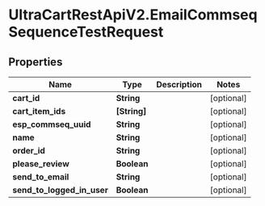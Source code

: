 # UltraCartRestApiV2.EmailCommseqSequenceTestRequest

## Properties

Name | Type | Description | Notes
------------ | ------------- | ------------- | -------------
**cart_id** | **String** |  | [optional] 
**cart_item_ids** | **[String]** |  | [optional] 
**esp_commseq_uuid** | **String** |  | [optional] 
**name** | **String** |  | [optional] 
**order_id** | **String** |  | [optional] 
**please_review** | **Boolean** |  | [optional] 
**send_to_email** | **String** |  | [optional] 
**send_to_logged_in_user** | **Boolean** |  | [optional] 


